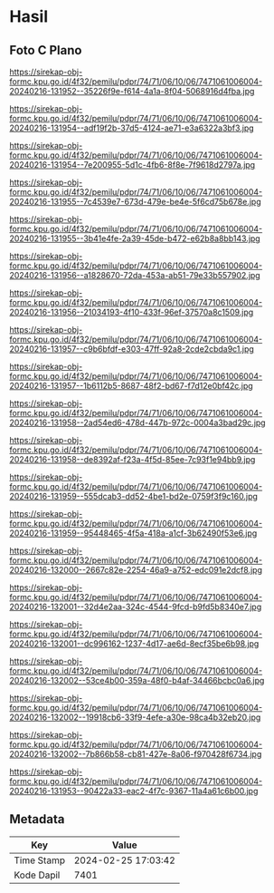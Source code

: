 # Hasil

## Foto C Plano

https://sirekap-obj-formc.kpu.go.id/4f32/pemilu/pdpr/74/71/06/10/06/7471061006004-20240216-131952--35226f9e-f614-4a1a-8f04-5068916d4fba.jpg

https://sirekap-obj-formc.kpu.go.id/4f32/pemilu/pdpr/74/71/06/10/06/7471061006004-20240216-131954--adf19f2b-37d5-4124-ae71-e3a6322a3bf3.jpg

https://sirekap-obj-formc.kpu.go.id/4f32/pemilu/pdpr/74/71/06/10/06/7471061006004-20240216-131954--7e200955-5d1c-4fb6-8f8e-7f9618d2797a.jpg

https://sirekap-obj-formc.kpu.go.id/4f32/pemilu/pdpr/74/71/06/10/06/7471061006004-20240216-131955--7c4539e7-673d-479e-be4e-5f6cd75b678e.jpg

https://sirekap-obj-formc.kpu.go.id/4f32/pemilu/pdpr/74/71/06/10/06/7471061006004-20240216-131955--3b41e4fe-2a39-45de-b472-e62b8a8bb143.jpg

https://sirekap-obj-formc.kpu.go.id/4f32/pemilu/pdpr/74/71/06/10/06/7471061006004-20240216-131956--a1828670-72da-453a-ab51-79e33b557902.jpg

https://sirekap-obj-formc.kpu.go.id/4f32/pemilu/pdpr/74/71/06/10/06/7471061006004-20240216-131956--21034193-4f10-433f-96ef-37570a8c1509.jpg

https://sirekap-obj-formc.kpu.go.id/4f32/pemilu/pdpr/74/71/06/10/06/7471061006004-20240216-131957--c9b6bfdf-e303-47ff-92a8-2cde2cbda9c1.jpg

https://sirekap-obj-formc.kpu.go.id/4f32/pemilu/pdpr/74/71/06/10/06/7471061006004-20240216-131957--1b6112b5-8687-48f2-bd67-f7d12e0bf42c.jpg

https://sirekap-obj-formc.kpu.go.id/4f32/pemilu/pdpr/74/71/06/10/06/7471061006004-20240216-131958--2ad54ed6-478d-447b-972c-0004a3bad29c.jpg

https://sirekap-obj-formc.kpu.go.id/4f32/pemilu/pdpr/74/71/06/10/06/7471061006004-20240216-131958--de8392af-f23a-4f5d-85ee-7c93f1e94bb9.jpg

https://sirekap-obj-formc.kpu.go.id/4f32/pemilu/pdpr/74/71/06/10/06/7471061006004-20240216-131959--555dcab3-dd52-4be1-bd2e-0759f3f9c160.jpg

https://sirekap-obj-formc.kpu.go.id/4f32/pemilu/pdpr/74/71/06/10/06/7471061006004-20240216-131959--95448465-4f5a-418a-a1cf-3b62490f53e6.jpg

https://sirekap-obj-formc.kpu.go.id/4f32/pemilu/pdpr/74/71/06/10/06/7471061006004-20240216-132000--2667c82e-2254-46a9-a752-edc091e2dcf8.jpg

https://sirekap-obj-formc.kpu.go.id/4f32/pemilu/pdpr/74/71/06/10/06/7471061006004-20240216-132001--32d4e2aa-324c-4544-9fcd-b9fd5b8340e7.jpg

https://sirekap-obj-formc.kpu.go.id/4f32/pemilu/pdpr/74/71/06/10/06/7471061006004-20240216-132001--dc996162-1237-4d17-ae6d-8ecf35be6b98.jpg

https://sirekap-obj-formc.kpu.go.id/4f32/pemilu/pdpr/74/71/06/10/06/7471061006004-20240216-132002--53ce4b00-359a-48f0-b4af-34466bcbc0a6.jpg

https://sirekap-obj-formc.kpu.go.id/4f32/pemilu/pdpr/74/71/06/10/06/7471061006004-20240216-132002--19918cb6-33f9-4efe-a30e-98ca4b32eb20.jpg

https://sirekap-obj-formc.kpu.go.id/4f32/pemilu/pdpr/74/71/06/10/06/7471061006004-20240216-132002--7b866b58-cb81-427e-8a06-f970428f6734.jpg

https://sirekap-obj-formc.kpu.go.id/4f32/pemilu/pdpr/74/71/06/10/06/7471061006004-20240216-131953--90422a33-eac2-4f7c-9367-11a4a61c6b00.jpg


## Metadata

| Key        | Value               |
| ---------- | ------------------- |
| Time Stamp | 2024-02-25 17:03:42 |
| Kode Dapil | 7401                |



